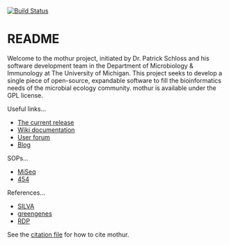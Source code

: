 [![Build Status](https://travis-ci.org/mothur/mothur.svg?branch=master)](https://travis-ci.org/mothur/mothur)

# README

Welcome to the mothur project, initiated by Dr. Patrick Schloss and his software development team in the Department of Microbiology &amp; Immunology at The University of Michigan. This project seeks to develop a single piece of open-source, expandable software to fill the bioinformatics needs of the microbial ecology community. mothur is available under the GPL license.

Useful links...
* [The current release](https://github.com/mothur/mothur/releases/latest)
* [Wiki documentation](http://www.mothur.org/wiki)
* [User forum](http://www.mothur.org/forum)
* [Blog](http://www.mothur.org/forum)

SOPs...
* [MiSeq](http://www.mothur.org/wiki/MiSeq_SOP)
* [454](http://www.mothur.org/wiki/454_SOP)

References...
* [SILVA](http://www.mothur.org/wiki/Silva_reference_files)
* [greengenes](http://www.mothur.org/wiki/Greengenes-formatted_databases)
* [RDP](http://www.mothur.org/wiki/RDP_reference_files)

See the [citation file](CITATION.md) for how to cite mothur.